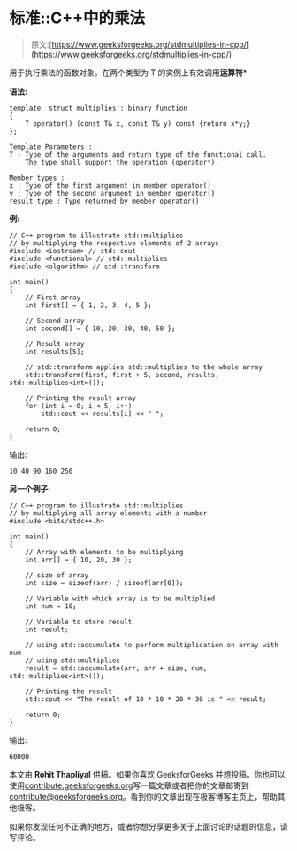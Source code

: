 # 标准::C++中的乘法

> 原文:[https://www.geeksforgeeks.org/stdmultiplies-in-cpp/](https://www.geeksforgeeks.org/stdmultiplies-in-cpp/)

用于执行乘法的函数对象。在两个类型为 T 的实例上有效调用**运算符***

**语法:**

```
template  struct multiplies : binary_function  
{
    T operator() (const T& x, const T& y) const {return x*y;}
};

Template Parameters :
T - Type of the arguments and return type of the functional call.
    The type shall support the operation (operator*).

Member types :
x : Type of the first argument in member operator()
y : Type of the second argument in member operator()
result_type : Type returned by member operator()

```

**例:**

```
// C++ program to illustrate std::multiplies
// by multiplying the respective elements of 2 arrays
#include <iostream> // std::cout
#include <functional> // std::multiplies
#include <algorithm> // std::transform

int main()
{
    // First array
    int first[] = { 1, 2, 3, 4, 5 };

    // Second array
    int second[] = { 10, 20, 30, 40, 50 };

    // Result array
    int results[5];

    // std::transform applies std::multiplies to the whole array
    std::transform(first, first + 5, second, results, std::multiplies<int>());

    // Printing the result array
    for (int i = 0; i < 5; i++)
        std::cout << results[i] << " ";

    return 0;
}
```

输出:

```
10 40 90 160 250 

```

**另一个例子:**

```
// C++ program to illustrate std::multiplies
// by multiplying all array elements with a number
#include <bits/stdc++.h>

int main()
{
    // Array with elements to be multiplying
    int arr[] = { 10, 20, 30 };

    // size of array
    int size = sizeof(arr) / sizeof(arr[0]);

    // Variable with which array is to be multiplied
    int num = 10;

    // Variable to store result
    int result;

    // using std::accumulate to perform multiplication on array with num
    // using std::multiplies
    result = std::accumulate(arr, arr + size, num, std::multiplies<int>());

    // Printing the result
    std::cout << "The result of 10 * 10 * 20 * 30 is " << result;

    return 0;
}
```

输出:

```
60000

```

本文由 **Rohit Thapliyal** 供稿。如果你喜欢 GeeksforGeeks 并想投稿，你也可以使用[contribute.geeksforgeeks.org](http://www.contribute.geeksforgeeks.org)写一篇文章或者把你的文章邮寄到 contribute@geeksforgeeks.org。看到你的文章出现在极客博客主页上，帮助其他极客。

如果你发现任何不正确的地方，或者你想分享更多关于上面讨论的话题的信息，请写评论。